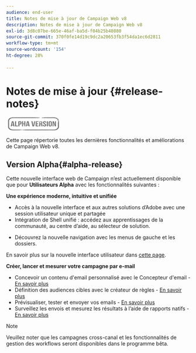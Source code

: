```yaml
---
audience: end-user
title: Notes de mise à jour de Campaign Web v8
description: Notes de mise à jour de Campaign Web v8
exl-id: 3d8c07be-665e-46af-ba5d-f04b25b40880
source-git-commit: 370f0fe14d19c9dc2a20653fb3f54da1ec6d2811
workflow-type: tm+mt
source-wordcount: '154'
ht-degree: 28%

---
```


# Notes de mise à jour {#release-notes}

![](../assets/do-not-localize/badge.png)

Cette page répertorie toutes les dernières fonctionnalités et améliorations de Campaign Web v8.

## Version Alpha{#alpha-release}

Cette nouvelle interface web de Campaign n’est actuellement disponible que pour **Utilisateurs Alpha** avec les fonctionnalités suivantes :

**Une expérience moderne, intuitive et unifiée**

* Accès à la nouvelle interface et aux autres solutions d’Adobe avec une session utilisateur unique et partagée
* Intégration de Shell unifié : accédez aux apprentissages de la communauté, au centre d’aide, au sélecteur de solution.
<!--
No search and pulse notifications in Alpha
-->
* Découvrez la nouvelle navigation avec les menus de gauche et les dossiers.

En savoir plus sur la nouvelle interface utilisateur dans [cette page](../get-started/user-interface.md).

**Créer, lancer et mesurer votre campagne par e-mail**

* Concevoir un contenu d&#39;email personnalisé avec le Concepteur d&#39;email - [En savoir plus](../content/edit-content.md)
* Définition des audiences cibles avec le créateur de règles - [En savoir plus](../audience/about-audiences.md)
* Prévisualiser, tester et envoyer vos emails - [En savoir plus](../monitor/prepare-send.md)
* Surveillez les envois et mesurez les résultats à l’aide de rapports natifs - [En savoir plus](../reporting/reports.md)

<!--
add info somewhere to remind users that
* they still have access to their console (+ link to v8 console doc)
* they keep their existing data (example: will be able to use their existing delivery templates to create deliveries)
-->

>[!NOTE]
>
>Veuillez noter que les campagnes cross-canal et les fonctionnalités de gestion des workflows seront disponibles dans le programme bêta.
